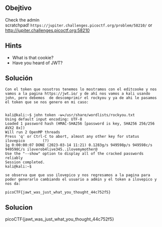 ## Obejtivo

Check the admin scratchpad! `https://jupiter.challenges.picoctf.org/problem/58210/` or http://jupiter.challenges.picoctf.org:58210
## Hints
- What is that cookie?
- Have you heard of JWT?

## Solución
```
Con el token que nosotros tenemos lo mostramos con el editcooke y nos vamos a la pagina https://jwt.io/ y de ahí nos vamos a kali usando john, pero debemos  de descomprimir el rockyou y ya de ahi le pasamos el token que se nos genero en mi caso:


kali@kali:~$ john token -w=/usr/share/wordlists/rockyou.txt
Using default input encoding: UTF-8
Loaded 1 password hash (HMAC-SHA256 [password is key, SHA256 256/256 AVX2 8x])
Will run 2 OpenMP threads
Press 'q' or Ctrl-C to abort, almost any other key for status
ilovepico        (?)     
1g 0:00:00:07 DONE (2023-03-14 11:21) 0.1283g/s 949598p/s 949598c/s 949598C/s iloverob4live345..ilovemymother@
Use the "--show" option to display all of the cracked passwords reliably
Session completed. 
kali@kali:~$ 

se observa que que uso ilovepico y nos regresamos a la pagina para poder generarlo cambiando el usuario a admin y el token a ilovepico y nos da:

picoCTF{jawt_was_just_what_you_thought_44c752f5}

```
## Solucion
picoCTF{jawt_was_just_what_you_thought_44c752f5}